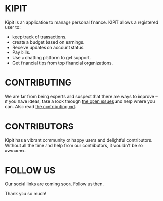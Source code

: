 # KIPIT

Kipit is an application to manage personal finance. KIPIT allows a registered user to:

- keep track of transactions.
- create a budget based on earnings.
- Receive updates on account status.
- Pay bills.
- Use a chatting platform to get support.
- Get financial tips from top financial organizations. 


# CONTRIBUTING
We are far from being experts and suspect that there are ways to improve – if you have ideas, take a look through [the open issues](https://github.com/andela/kipit/issues) and help where you can. Also read [the contributing md](https://github.com/andela/kipit/Contributing.md).

# CONTRIBUTORS
Kipit has a vibrant community of happy users and delightful contributors. Without all the time and help from our contributors, it wouldn't be so awesome.

# FOLLOW US
Our social links are coming soon. Follow us then.

Thank you so much!